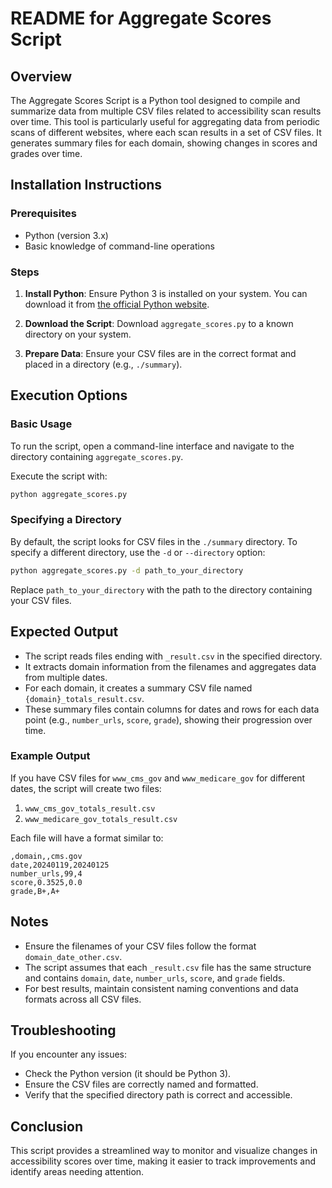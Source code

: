 # README for Aggregate Scores Script

## Overview
The Aggregate Scores Script is a Python tool designed to compile and summarize data from multiple CSV files related to accessibility scan results over time. This tool is particularly useful for aggregating data from periodic scans of different websites, where each scan results in a set of CSV files. It generates summary files for each domain, showing changes in scores and grades over time.

## Installation Instructions

### Prerequisites
- Python (version 3.x)
- Basic knowledge of command-line operations

### Steps
1. **Install Python**: Ensure Python 3 is installed on your system. You can download it from [the official Python website](https://www.python.org/downloads/).

2. **Download the Script**: Download `aggregate_scores.py` to a known directory on your system.

3. **Prepare Data**: Ensure your CSV files are in the correct format and placed in a directory (e.g., `./summary`).

## Execution Options

### Basic Usage
To run the script, open a command-line interface and navigate to the directory containing `aggregate_scores.py`.

Execute the script with:
```bash
python aggregate_scores.py
```

### Specifying a Directory
By default, the script looks for CSV files in the `./summary` directory. To specify a different directory, use the `-d` or `--directory` option:

```bash
python aggregate_scores.py -d path_to_your_directory
```

Replace `path_to_your_directory` with the path to the directory containing your CSV files.

## Expected Output
- The script reads files ending with `_result.csv` in the specified directory.
- It extracts domain information from the filenames and aggregates data from multiple dates.
- For each domain, it creates a summary CSV file named `{domain}_totals_result.csv`.
- These summary files contain columns for dates and rows for each data point (e.g., `number_urls`, `score`, `grade`), showing their progression over time.

### Example Output
If you have CSV files for `www_cms_gov` and `www_medicare_gov` for different dates, the script will create two files:

1. `www_cms_gov_totals_result.csv`
2. `www_medicare_gov_totals_result.csv`

Each file will have a format similar to:

```
,domain,,cms.gov
date,20240119,20240125
number_urls,99,4
score,0.3525,0.0
grade,B+,A+
```

## Notes
- Ensure the filenames of your CSV files follow the format `domain_date_other.csv`.
- The script assumes that each `_result.csv` file has the same structure and contains `domain`, `date`, `number_urls`, `score`, and `grade` fields.
- For best results, maintain consistent naming conventions and data formats across all CSV files.

## Troubleshooting
If you encounter any issues:
- Check the Python version (it should be Python 3).
- Ensure the CSV files are correctly named and formatted.
- Verify that the specified directory path is correct and accessible.

## Conclusion
This script provides a streamlined way to monitor and visualize changes in accessibility scores over time, making it easier to track improvements and identify areas needing attention.
